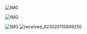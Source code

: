 ![IMG](https://i.imgur.com/ElgtjD7.gif)

![IMG](https://i.imgur.com/nOSjNBh.gif)

![IMG](https://i.imgur.com/ryEvCw1.gif)
![received_623020115849250](https://user-images.githubusercontent.com/20098740/184125063-458a4db4-0619-4838-89d2-4368fb8308de.jpeg)
